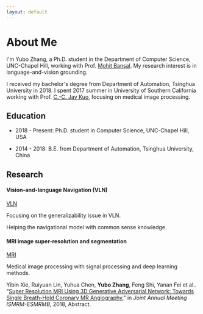 ```yaml
---
layout: default
---
```


# About Me

I'm Yubo Zhang, a Ph.D. student in the Department of Computer Science, UNC-Chapel Hill, working with Prof. [Mohit Bansal](http://www.cs.unc.edu/~mbansal/). My research interest is in language-and-vision grounding.

I received my bachelor's degree from Department of Automation, Tsinghua University in 2018. I spent 2017 summer in University of Southern California working with Prof. [C.-C. Jay Kuo](https://viterbi.usc.edu/directory/faculty/Kuo/Chung-Chieh), focusing on medical image processing.


## Education

* 2018 - Present: Ph.D. student in Computer Science, UNC-Chapel Hill, USA

* 2014 - 2018: B.E. from Department of Automation, Tsinghua University, China


## Research

#### Vision-and-language Navigation (VLN)

[VLN](/assets/img/VLN.jpg)

Focusing on the generalizability issue in VLN.

Helping the navigational model with common sense knowledge.

#### MRI image super-resolution and segmentation

[MRI](/asserts/img/mri.jpg)

Medical image processing with signal processing and deep learning methods.

Yibin Xie, Ruiyuan Lin, Yuhua Chen, **Yubo Zhang**, Feng Shi, Yanan Fei et al.. "[Super Resolution MRI Using 3D Generative Adversarial Network: Towards Single Breath-Hold Coronary MR Angiography](http://archive.ismrm.org/2018/1050.html)," in _Joint Annual Meeting ISMRM-ESMRMB_, 2018, Abstract.


